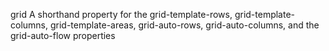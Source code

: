 grid
    A shorthand property for the grid-template-rows, 
    grid-template-columns, grid-template-areas, grid-auto-rows, 
    grid-auto-columns, and the grid-auto-flow properties
